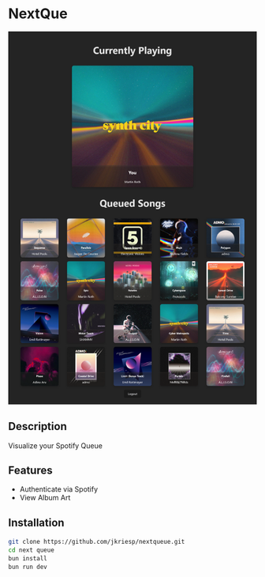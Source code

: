 # NextQue

![Screenshot of NextQueue](src/assets/jenske-nextqueue.png)

## Description

Visualize your Spotify Queue

## Features

- Authenticate via Spotify
- View Album Art

## Installation

```bash
git clone https://github.com/jkriesp/nextqueue.git
cd next queue
bun install
bun run dev
```
